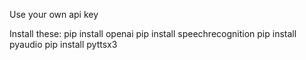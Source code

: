 Use your own api key

Install these:
pip install openai
pip install speechrecognition
pip install pyaudio
pip install pyttsx3